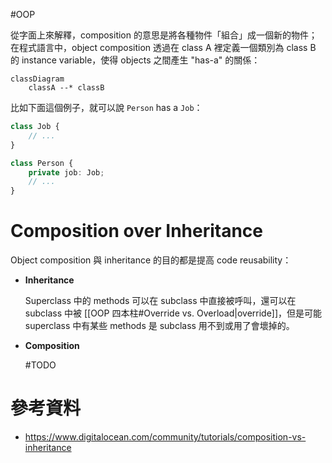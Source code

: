 #OOP

從字面上來解釋，composition 的意思是將各種物件「組合」成一個新的物件；在程式語言中，object composition 透過在 class A 裡定義一個類別為 class B 的 instance variable，使得 objects 之間產生 "has-a" 的關係：

```mermaid
classDiagram
    classA --* classB
```

比如下面這個例子，就可以說 `Person` has a `Job`：

```TypeScript
class Job {
    // ...
}

class Person {
    private job: Job;
    // ...
}
```

# Composition over Inheritance

Object composition 與 inheritance 的目的都是提高 code reusability：

- **Inheritance**

    Superclass 中的 methods 可以在 subclass 中直接被呼叫，還可以在 subclass 中被 [[OOP 四本柱#Override vs. Overload|override]]，但是可能 superclass 中有某些 methods 是 subclass 用不到或用了會壞掉的。

- **Composition**

    #TODO 

# 參考資料

- <https://www.digitalocean.com/community/tutorials/composition-vs-inheritance>
